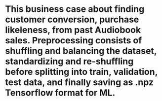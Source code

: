 # This business case about finding customer conversion, purchase likeleness, from past Audiobook sales. Preprocessing consists of shuffling and balancing the dataset, standardizing and re-shuffling before splitting into train,  validation, test data, and finally saving as .npz Tensorflow format for ML.
